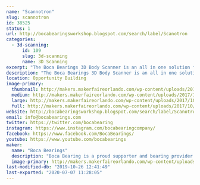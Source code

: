 ```yaml
---
name: "Scannotron"
slug: scannotron
id: 38525
status: 1
url: http://bocabearingsworkshop.blogspot.com/search/label/Scanotron
categories:
  - 3d-scanning:
      id: 109
      slug: 3d-scanning
      name: 3D Scanning
excerpt: "The Boca Bearings 3D Body Scanner is an all in one solution for 3D scanning. The subject stands on a rotating platform while a Microsoft Kinect (generation 1) sits on a rail which can be moved up or down to capture a whole body as the subject rotates in place. "
description: "The Boca Bearings 3D Body Scanner is an all in one solution for 3D scanning. The subject stands on a rotating platform while a Microsoft Kinect (generation 1) sits on a rail which can be moved up or down to capture a whole body as the subject rotates in place. A laptop running Skanect takes in the image data and creates a mesh of the person standing on our rotating platform. These meshes can be exported as an STL to be 3D Printed or sent to any 3D modeling tool for further refinement."
location: Opportunity Building
image-primary:
  thumbnail: http://makers.makerfaireorlando.com/wp-content/uploads/2017/10/20170929_154554-e1507041522369-150x150.jpg
  medium: http://makers.makerfaireorlando.com/wp-content/uploads/2017/10/20170929_154554-e1507041522369-225x300.jpg
  large: http://makers.makerfaireorlando.com/wp-content/uploads/2017/10/20170929_154554-e1507041522369-768x1024.jpg
  full: http://makers.makerfaireorlando.com/wp-content/uploads/2017/10/20170929_154554-e1507041522369.jpg
website: http://bocabearingsworkshop.blogspot.com/search/label/Scanotron
email: info@bocabearings.com
twitter: https://twitter.com/bocabearing
instagram: https://www.instagram.com/bocabearingcompany/
facebook: https://www.facebook.com/BocaBearings/
youtube: https://www.youtube.com/bocabearings
maker:
  name: "Boca Bearings"
  description: "Boca Bearing is a proud supporter and bearing provider for makers all over the world. Based in South Florida, Boca Bearings provides all types of bearings for robotics, remote-controlled aircraft, 3D printers, industrial equipment- you name it! If it rotates, it probably has our bearing inside of it! "
  image-primary: http://makers.makerfaireorlando.com/wp-content/uploads/2015/08/BocaBearings-Logo-Tagline-1024x427.jpg
last-modified-db: "2019-10-26 12:41:49"
last-exported: "2020-07-07 11:28:05"
---
```


